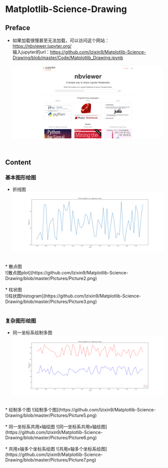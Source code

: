 # Matplotlib-Science-Drawing

## Preface
* 如果加载很慢甚至无法加载，可以访问这个网站：https://nbviewer.jupyter.org/ <br>
  输入jupyter的url：https://github.com/lzixin9/Matplotlib-Science-Drawing/blob/master/Code/Matplotlib_Drawing.ipynb <br>
  
  ![快速打开jupyter notebook网站](https://github.com/lzixin9/Matplotlib-Science-Drawing/blob/master/Pictures/Picture0.png) <br>
<br>

## Content
### 基本图形绘图
  * 折线图 <br>
  ![折线图chart](https://github.com/lzixin9/Matplotlib-Science-Drawing/blob/master/Pictures/Picture1.png) <br>
<br>
  * 散点图 <br>
  ![散点图plot](https://github.com/lzixin9/Matplotlib-Science-Drawing/blob/master/Pictures/Picture2.png) <br>
<br>
  * 柱状图 <br>
  ![柱状图histogram](https://github.com/lzixin9/Matplotlib-Science-Drawing/blob/master/Pictures/Picture3.png) <br>
<br>

### 复杂图形绘图
  * 同一坐标系绘制多图
  ![同一坐标系绘制多图](https://github.com/lzixin9/Matplotlib-Science-Drawing/blob/master/Pictures/Picture4.png) <br>
<br>
  * 绘制多个图
  ![绘制多个图](https://github.com/lzixin9/Matplotlib-Science-Drawing/blob/master/Pictures/Picture5.png) <br>
<br>
  * 同一坐标系共用x轴绘图
  ![同一坐标系共用x轴绘图](https://github.com/lzixin9/Matplotlib-Science-Drawing/blob/master/Pictures/Picture6.png) <br>
<br>
  * 共用x轴多个坐标系绘图
  ![共用x轴多个坐标系绘图](https://github.com/lzixin9/Matplotlib-Science-Drawing/blob/master/Pictures/Picture7.png) <br>
<br>



